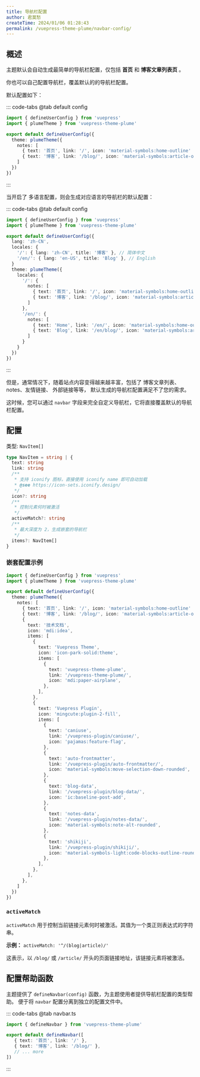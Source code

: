 ```yaml
---
title: 导航栏配置
author: 君莫愁
createTime: 2024/01/06 01:28:43
permalink: /vuepress-theme-plume/navbar-config/
---
```


## 概述

主题默认会自动生成最简单的导航栏配置，仅包括 **首页** 和 **博客文章列表页** 。

你也可以自己配置导航栏，覆盖默认的的导航栏配置。

默认配置如下：

::: code-tabs
@tab default config
```ts
import { defineUserConfig } from 'vuepress'
import { plumeTheme } from 'vuepress-theme-plume'

export default defineUserConfig({
  theme: plumeTheme({
    notes: [
      { text: '首页', link: '/', icon: 'material-symbols:home-outline' },
      { text: '博客', link: '/blog/', icon: 'material-symbols:article-outline' },
    ]
  })
})
```
:::

当开启了 多语言配置，则会生成对应语言的导航栏的默认配置：

::: code-tabs
@tab default config
```ts
import { defineUserConfig } from 'vuepress'
import { plumeTheme } from 'vuepress-theme-plume'

export default defineUserConfig({
  lang: 'zh-CN',
  locales: {
    '/': { lang: 'zh-CN', title: '博客' }, // 简体中文
    '/en/': { lang: 'en-US', title: 'Blog' }, // English
  }
  theme: plumeTheme({
    locales: {
      '/': {
        notes: [
          { text: '首页', link: '/', icon: 'material-symbols:home-outline' },
          { text: '博客', link: '/blog/', icon: 'material-symbols:article-outline' },
        ]
      },
      '/en/': {
        notes: [
          { text: 'Home', link: '/en/', icon: 'material-symbols:home-outline' },
          { text: 'Blog', link: '/en/blog/', icon: 'material-symbols:article-outline' },
        ]
      }
    }
  })
})
```
:::

但是，通常情况下，随着站点内容变得越来越丰富，包括了 博客文章列表、notes、友情链接、 外部链接等等，
默认生成的导航栏配置满足不了您的需求。

这时候，您可以通过 `navbar` 字段来完全自定义导航栏，它将直接覆盖默认的导航栏配置。

## 配置

类型: `NavItem[]`

```ts
type NavItem = string | {
  text: string
  link: string
  /**
   * 支持 iconify 图标，直接使用 iconify name 即可自动加载
   * @see https://icon-sets.iconify.design/
   */
  icon?: string
  /**
   * 控制元素何时被激活
   */
  activeMatch?: string
  /**
   * 最大深度为 2，生成嵌套的导航栏
   */
  items?: NavItem[]
}
```

### 嵌套配置示例

```ts
import { defineUserConfig } from 'vuepress'
import { plumeTheme } from 'vuepress-theme-plume'

export default defineUserConfig({
  theme: plumeTheme({
    notes: [
      { text: '首页', link: '/', icon: 'material-symbols:home-outline' },
      { text: '博客', link: '/blog/', icon: 'material-symbols:article-outline' },
      {
        text: '技术文档',
        icon: 'mdi:idea',
        items: [
          {
            text: 'Vuepress Theme',
            icon: 'icon-park-solid:theme',
            items: [
              {
                text: 'vuepress-theme-plume',
                link: '/vuepress-theme-plume/',
                icon: 'mdi:paper-airplane',
              },
            ],
          },
          {
            text: 'Vuepress Plugin',
            icon: 'mingcute:plugin-2-fill',
            items: [
              {
                text: 'caniuse',
                link: '/vuepress-plugin/caniuse/',
                icon: 'pajamas:feature-flag',
              },
              {
                text: 'auto-frontmatter',
                link: '/vuepress-plugin/auto-frontmatter/',
                icon: 'material-symbols:move-selection-down-rounded',
              },
              {
                text: 'blog-data',
                link: '/vuepress-plugin/blog-data/',
                icon: 'ic:baseline-post-add',
              },
              {
                text: 'notes-data',
                link: '/vuepress-plugin/notes-data/',
                icon: 'material-symbols:note-alt-rounded',
              },
              {
                text: 'shikiji',
                link: '/vuepress-plugin/shikiji/',
                icon: 'material-symbols-light:code-blocks-outline-rounded',
              },
            ],
          },
        ],
      },
    ]
  })
})
```

### `activeMatch`

`activeMatch` 用于控制当前链接元素何时被激活。其值为一个类正则表达式的字符串。

**示例：** `activeMatch: '^/(blog|article)/'`

这表示，以 `/blog/` 或 `/article/` 开头的页面链接地址，该链接元素将被激活。


## 配置帮助函数

主题提供了 `defineNavbar(config)` 函数，为主题使用者提供导航栏配置的类型帮助。
便于将 `navbar` 配置分离到独立的配置文件中。

::: code-tabs
@tab navbar.ts
```ts
import { defineNavbar } from 'vuepress-theme-plume'

export default defineNavbar([
   { text: '首页', link: '/' },
   { text: '博客', link: '/blog/' },
   // ... more
])
```
:::
